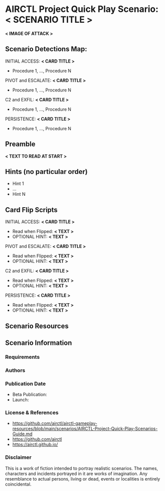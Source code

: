 # AIRCTL Project Quick Play Scenario: **< SCENARIO TITLE >**

**< IMAGE OF ATTACK >**
## Scenario Detections Map:
INITIAL ACCESS: **< CARD TITLE >**
- Procedure 1, ..., Procedure N

PIVOT and ESCALATE: **< CARD TITLE >**
- Procedure 1, ..., Procedure N

C2 and EXFIL: **< CARD TITLE >**
- Procedure 1, ..., Procedure N

PERSISTENCE: **< CARD TITLE >**
- Procedure 1, ..., Procedure N

## Preamble
**< TEXT TO READ AT START >**

## Hints (no particular order)
- Hint 1
- ...
- Hint N

## Card Flip Scripts
INITIAL ACCESS: **< CARD TITLE >**
- Read when Flipped: **< TEXT >**
- OPTIONAL HINT: **< TEXT >**

PIVOT and ESCALATE: **< CARD TITLE >**
- Read when Flipped: **< TEXT >**
- OPTIONAL HINT: **< TEXT >**

C2 and EXFIL: **< CARD TITLE >**
- Read when Flipped: **< TEXT >**
- OPTIONAL HINT: **< TEXT >**

PERSISTENCE: **< CARD TITLE >**
- Read when Flipped: **< TEXT >**
- OPTIONAL HINT: **< TEXT >**

## Scenario Resources

## Scenario Information

### Requirements

### Authors

### Publication Date
- Beta Publication: 
- Launch:

### License & References
- https://github.com/airctl/airctl-gameplay-resources/blob/main/scenarios/AIRCTL-Project-Quick-Play-Scenarios-Guide.md
- https://github.com/airctl
- https://airctl.github.io/

### Disclaimer
This is a work of fiction intended to portray realistic scenarios. The names, characters and incidents portrayed in it are works of imagination. Any resemblance to actual persons, living or dead, events or localities is entirely coincidental.
